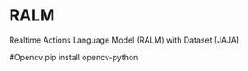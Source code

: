 # RALM
Realtime Actions Language Model (RALM) with Dataset    [JAJA]


#Opencv
pip install opencv-python


